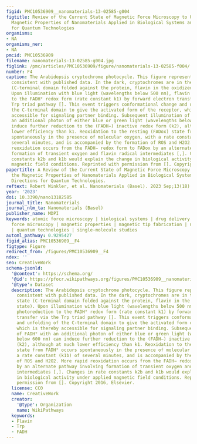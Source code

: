 ```yaml
---
figid: PMC10536909__nanomaterials-13-02585-g004
figtitle: Review of the Current State of Magnetic Force Microscopy to Unravel the
  Magnetic Properties of Nanomaterials Applied in Biological Systems and Future Directions
  for Quantum Technologies
organisms:
- NA
organisms_ner:
- NA
pmcid: PMC10536909
filename: nanomaterials-13-02585-g004.jpg
figlink: /pmc/articles/PMC10536909/figure/nanomaterials-13-02585-f004/
number: F4
caption: The Arabidopsis cryptochrome photocycle. This figure represents a composite
  consistent with published data. In the dark, cryptochromes are in the inactive state
  (C-terminal domain folded against the protein, flavin in the oxidized redox state).
  Upon illumination with blue light (wavelengths below 500 nm), flavin undergoes photoreduction
  to the FADH° redox form (rate constant k1) by forward electron transfer via the
  Trp triad pathway []. This event triggers conformational change and unfolding of
  the C-terminal domain to give the activated form of the receptor, which is thereby
  accessible for signaling partner binding. Subsequent illumination of FADH° with
  an additional photon of either blue or green light (wavelengths below 600 nm) can
  induce further reduction to the (FADH−) inactive redox form (k2), although at much
  lower efficiency than k1. Reoxidation to the resting (FADox) state from FADH° occurs
  spontaneously in the presence of molecular oxygen, with a rate constant (k1b) of
  several minutes, and is accompanied by the formation of ROS and H2O2. More rapid
  reoxidation occurs from the FADH− redox form to FADox by an alternate pathway involving
  formation of transient oxygen and flavin radical intermediates [,]. Changes in rate
  constants k2b and k1b would explain the change in biological activity under applied
  magnetic field conditions. Reprinted with permission from []. Copyright 2016, Elsevier.
papertitle: A Review of the Current State of Magnetic Force Microscopy to Unravel
  the Magnetic Properties of Nanomaterials Applied in Biological Systems and Future
  Directions for Quantum Technologies.
reftext: Robert Winkler, et al. Nanomaterials (Basel). 2023 Sep;13(18):2585.
year: '2023'
doi: 10.3390/nano13182585
journal_title: Nanomaterials
journal_nlm_ta: Nanomaterials (Basel)
publisher_name: MDPI
keywords: atomic force microscopy | biological systems | drug delivery | magnetic
  force microscopy | magnetic properties | magnetic tip fabrication | nanofabrication
  | quantum technologies | single-molecule studies
automl_pathway: 0.9295427
figid_alias: PMC10536909__F4
figtype: Figure
redirect_from: /figures/PMC10536909__F4
ndex: ''
seo: CreativeWork
schema-jsonld:
  '@context': https://schema.org/
  '@id': https://pfocr.wikipathways.org/figures/PMC10536909__nanomaterials-13-02585-g004.html
  '@type': Dataset
  description: The Arabidopsis cryptochrome photocycle. This figure represents a composite
    consistent with published data. In the dark, cryptochromes are in the inactive
    state (C-terminal domain folded against the protein, flavin in the oxidized redox
    state). Upon illumination with blue light (wavelengths below 500 nm), flavin undergoes
    photoreduction to the FADH° redox form (rate constant k1) by forward electron
    transfer via the Trp triad pathway []. This event triggers conformational change
    and unfolding of the C-terminal domain to give the activated form of the receptor,
    which is thereby accessible for signaling partner binding. Subsequent illumination
    of FADH° with an additional photon of either blue or green light (wavelengths
    below 600 nm) can induce further reduction to the (FADH−) inactive redox form
    (k2), although at much lower efficiency than k1. Reoxidation to the resting (FADox)
    state from FADH° occurs spontaneously in the presence of molecular oxygen, with
    a rate constant (k1b) of several minutes, and is accompanied by the formation
    of ROS and H2O2. More rapid reoxidation occurs from the FADH− redox form to FADox
    by an alternate pathway involving formation of transient oxygen and flavin radical
    intermediates [,]. Changes in rate constants k2b and k1b would explain the change
    in biological activity under applied magnetic field conditions. Reprinted with
    permission from []. Copyright 2016, Elsevier.
  license: CC0
  name: CreativeWork
  creator:
    '@type': Organization
    name: WikiPathways
  keywords:
  - Flavin
  - Trp
  - FADH
---
```

